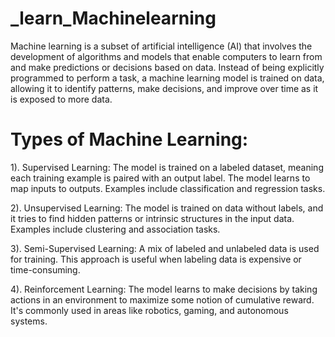 # _learn_Machinelearning

Machine learning is a subset of artificial intelligence (AI) that involves the development of algorithms and models that enable computers to learn from and make predictions or decisions based on data. Instead of being explicitly programmed to perform a task, a machine learning model is trained on data, allowing it to identify patterns, make decisions, and improve over time as it is exposed to more data.


# Types of Machine Learning:

1). Supervised Learning:
The model is trained on a labeled dataset, meaning each training example is paired with an output label. The model learns to map inputs to outputs. Examples include classification and regression tasks.

2). Unsupervised Learning: 
The model is trained on data without labels, and it tries to find hidden patterns or intrinsic structures in the input data. Examples include clustering and association tasks.

3). Semi-Supervised Learning: 
A mix of labeled and unlabeled data is used for training. This approach is useful when labeling data is expensive or time-consuming.

4). Reinforcement Learning: 
The model learns to make decisions by taking actions in an environment to maximize some notion of cumulative reward. It's commonly used in areas like robotics, gaming, and autonomous systems.
